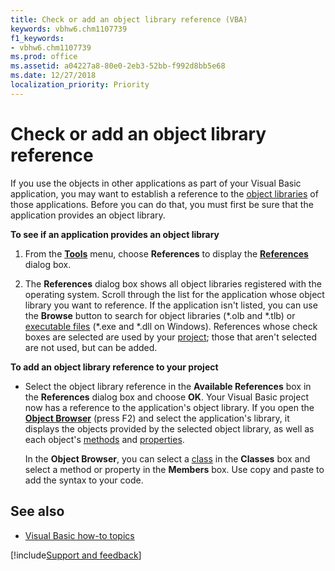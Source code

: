 ```yaml
---
title: Check or add an object library reference (VBA)
keywords: vbhw6.chm1107739
f1_keywords:
- vbhw6.chm1107739
ms.prod: office
ms.assetid: a04227a8-80e0-2eb3-52bb-f992d8bb5e68
ms.date: 12/27/2018
localization_priority: Priority
---
```



# Check or add an object library reference

If you use the objects in other applications as part of your Visual Basic application, you may want to establish a reference to the [object libraries](../Glossary/vbe-glossary.md#object-library) of those applications. Before you can do that, you must first be sure that the application provides an object library.

**To see if an application provides an object library**

1. From the **[Tools](../reference/user-interface-help/tools-menu.md)** menu, choose **References** to display the **[References](../reference/user-interface-help/references-dialog-box.md)** dialog box.
    
2. The **References** dialog box shows all object libraries registered with the operating system. Scroll through the list for the application whose object library you want to reference. If the application isn't listed, you can use the **Browse** button to search for object libraries (\*.olb and \*.tlb) or [executable files](../Glossary/vbe-glossary.md#executable-file) (\*.exe and \*.dll on Windows). References whose check boxes are selected are used by your [project](../Glossary/vbe-glossary.md#project); those that aren't selected are not used, but can be added.
    

**To add an object library reference to your project**

- Select the object library reference in the **Available References** box in the **References** dialog box and choose **OK**. Your Visual Basic project now has a reference to the application's object library. If you open the **[Object Browser](../reference/user-interface-help/object-browser.md)** (press F2) and select the application's library, it displays the objects provided by the selected object library, as well as each object's [methods](../Glossary/vbe-glossary.md#method) and [properties](../Glossary/vbe-glossary.md#property). 

  In the **Object Browser**, you can select a [class](../Glossary/vbe-glossary.md#class) in the **Classes** box and select a method or property in the **Members** box. Use copy and paste to add the syntax to your code.
    

## See also

- [Visual Basic how-to topics](../reference/user-interface-help/visual-basic-how-to-topics.md)

[!include[Support and feedback](~/includes/feedback-boilerplate.md)]